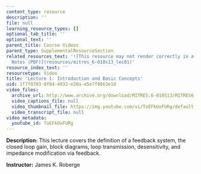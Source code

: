 ```yaml
---
content_type: resource
description: ''
file: null
learning_resource_types: []
optional_tab_title: ''
optional_text: ''
parent_title: Course Videos
parent_type: SupplementalResourceSection
related_resources_text: '![This resource may not render correctly in a screen reader.](/images/inacessible.gif)[Lecture
  Notes (PDF)](resources/mitres_6-010s13_lec01)'
resource_index_text: ''
resourcetype: Video
title: 'Lecture 1: Introduction and Basic Concepts'
uid: 1f7f8703-0f04-4032-e20a-e5e7f8663e1d
video_files:
  archive_url: http://www.archive.org/download/MITRES.6-010S13/MITRES6-010S13_lec01_300k.mp4
  video_captions_file: null
  video_thumbnail_file: https://img.youtube.com/vi/ToEFkUxFURg/default.jpg
  video_transcript_file: null
video_metadata:
  youtube_id: ToEFkUxFURg
---
```


**Description:** This lecture covers the definition of a feedback system, the closed loop gain, block diagrams, loop transmission, desensitivity, and impedance modification via feedback.

**Instructor:** James K. Roberge